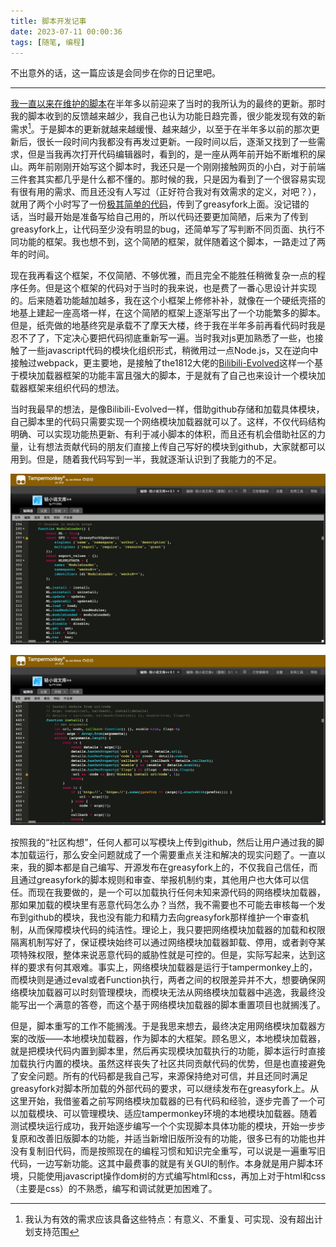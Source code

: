 ```yaml
---
title: 脚本开发记事
date: 2023-07-11 00:00:36
tags: [随笔, 编程]
---
```


不出意外的话，这一篇应该是会同步在你的日记里吧。

---

[我一直以来在维护的脚本](https://greasyfork.org/scripts/416310)在半年多以前迎来了当时的我所认为的最终的更新。那时我的脚本收到的反馈越来越少，我自己也认为功能日趋完善，很少能发现有效的新需求[^1]。于是脚本的更新就越来越缓慢、越来越少，以至于在半年多以前的那次更新后，很长一段时间内我都没有再发过更新。一段时间以后，逐渐又找到了一些需求，但是当我再次打开代码编辑器时，看到的，是一座从两年前开始不断堆积的屎山。两年前刚刚开始写这个脚本时，我还只是一个刚刚接触网页的小白，对于前端三件套其实都几乎是什么都不懂的。那时候的我，只是因为看到了一个很容易实现有很有用的需求、而且还没有人写过（正好符合我对有效需求的定义，对吧？），就用了两个小时写了一份[极其简单的代码](https://greasyfork.org/scripts/416310/code?version=870399)，传到了greasyfork上面。没记错的话，当时最开始是准备写给自己用的，所以代码还要更加简陋，后来为了传到greasyfork上，让代码至少没有明显的bug，还简单写了写判断不同页面、执行不同功能的框架。我也想不到，这个简陋的框架，就伴随着这个脚本，一路走过了两年的时间。

现在我再看这个框架，不仅简陋、不够优雅，而且完全不能胜任稍微复杂一点的程序任务。但是这个框架的代码对于当时的我来说，也是费了一番心思设计并实现的。后来随着功能越加越多，我在这个小框架上修修补补，就像在一个硬纸壳搭的地基上建起一座高塔一样，在这个简陋的框架上逐渐写出了一个功能繁多的脚本。但是，纸壳做的地基终究是承载不了摩天大楼，终于我在半年多前再看代码时我是忍不了了，下定决心要把代码彻底重新写一遍。当时我对js更加熟悉了一些，也接触了一些javascript代码的模块化组织形式，稍微用过一点Node.js，又在逆向中接触过webpack，更主要地，是接触了the1812大佬的[Bilibili-Evolved](https://github.com/the1812/Bilibili-Evolved)这样一个基于模块加载器框架的功能丰富且强大的脚本，于是就有了自己也来设计一个模块加载器框架来组织代码的想法。

当时我最早的想法，是像Bilibili-Evolved一样，借助github存储和加载具体模块，自己脚本里的代码只需要实现一个网络模块加载器就可以了。这样，不仅代码结构明确、可以实现功能热更新、有利于减小脚本的体积，而且还有机会借助社区的力量，让有想法贡献代码的朋友们直接上传自己写好的模块到github，大家就都可以用到。但是，随着我代码写到一半，我就逐渐认识到了我能力的不足。

![当时写的部分代码](./脚本开发记事_2023-07-11-/01.jpg)

![当时写的部分代码](./脚本开发记事_2023-07-11-/02.jpg)

按照我的“社区构想”，任何人都可以写模块上传到github，然后让用户通过我的脚本加载运行，那么安全问题就成了一个需要重点关注和解决的现实问题了。一直以来，我的脚本都是自己编写、开源发布在greasyfork上的，不仅我自己信任，而且通过greasyfork的脚本规则和审查、举报机制约束，其他用户也大体可以信任。而现在我要做的，是一个可以加载执行任何未知来源代码的网络模块加载器，那如果加载的模块里有恶意代码怎么办？当然，我不需要也不可能去审核每一个发布到github的模块，我也没有能力和精力去向greasyfork那样维护一个审查机制，从而保障模块代码的纯洁性。理论上，我只要把网络模块加载器的加载和权限隔离机制写好了，保证模块始终可以通过网络模块加载器卸载、停用，或者剥夺某项特殊权限，整体来说恶意代码的威胁性就是可控的。但是，实际写起来，达到这样的要求有何其艰难。事实上，网络模块加载器是运行于tampermonkey上的，而模块则是通过eval或者Function执行，两者之间的权限差异并不大，想要确保网络模块加载器可以时刻管理模块，而模块无法从网络模块加载器中逃逸，我最终没能写出一个满意的答卷，而这个基于网络模块加载器的脚本重置项目也就搁浅了。

但是，脚本重写的工作不能搁浅。于是我思来想去，最终决定用网络模块加载器方案的改版——本地模块加载器，作为脚本的大框架。顾名思义，本地模块加载器，就是把模块代码内置到脚本里，然后再实现模块加载执行的功能，脚本运行时直接加载执行内置的模块。虽然这样丧失了社区共同贡献代码的优势，但是也直接避免了安全问题。所有的代码都是我自己写，来源保持绝对可信，并且还同时满足greasyfork对脚本所加载的外部代码的要求，可以继续发布在greasyfork上。从这里开始，我借鉴着之前写网络模块加载器的已有代码和经验，逐步完善了一个可以加载模块、可以管理模块、适应tampermonkey环境的本地模块加载器。随着测试模块运行成功，我开始逐步编写一个个实现脚本具体功能的模块，开始一步步复原和改善旧版脚本的功能，并适当新增旧版所没有的功能，很多已有的功能也并没有复制旧代码，而是按照现在的编程习惯和知识完全重写，可以说是一遍重写旧代码，一边写新功能。这其中最费事的就是有关GUI的制作。本身就是用户脚本环境，只能使用javascript操作dom树的方式编写html和css，再加上对于html和css（主要是css）的不熟悉，编写和调试就更加困难了。







[^1]: 我认为有效的需求应该具备这些特点：有意义、不重复、可实现、没有超出计划支持范围
